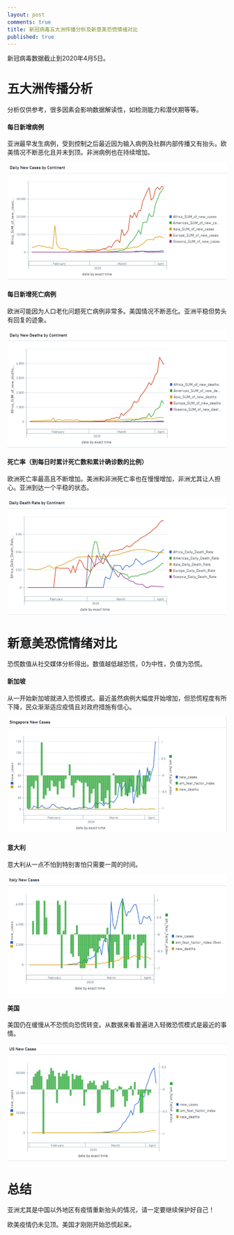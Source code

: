 ```yaml
---
layout: post
comments: true
title: 新冠病毒五大洲传播分析及新意美恐慌情绪对比
published: true
---
```


新冠病毒数据截止到2020年4月5日。

# 五大洲传播分析

分析仅供参考，很多因素会影响数据解读性，如检测能力和潜伏期等等。

#### 每日新增病例

亚洲最早发生病例，受到控制之后最近因为输入病例及社群内部传播又有抬头。欧美情况不断恶化且并未到顶。非洲病例也在持续增加。

![](/images/202004/1.png)


#### 每日新增死亡病例

欧洲可能因为人口老化问题死亡病例非常多。美国情况不断恶化。亚洲平稳但势头有回复的迹象。

![](/images/202004/2.png)

#### 死亡率（到每日时累计死亡数和累计确诊数的比例）

欧洲死亡率最高且不断增加。美洲和非洲死亡率也在慢慢增加，非洲尤其让人担心。亚洲到达一个平稳的状态。

![](/images/202004/3.png)

# 新意美恐慌情绪对比

恐慌数值从社交媒体分析得出。数值越低越恐慌，0为中性，负值为恐慌。

#### 新加坡

从一开始新加坡就进入恐慌模式。最近虽然病例大幅度开始增加，但恐慌程度有所下降，民众渐渐适应疫情且对政府措施有信心。

![](/images/202004/4.png)

#### 意大利

意大利从一点不怕到特别害怕只需要一周的时间。

![](/images/202004/5.png)

#### 美国

美国仍在缓慢从不恐慌向恐慌转变。从数据来看普遍进入轻微恐慌模式是最近的事情。

![](/images/202004/6.png)

# 总结

亚洲尤其是中国以外地区有疫情重新抬头的情况，请一定要继续保护好自己！

欧美疫情仍未见顶。美国才刚刚开始恐慌起来。


